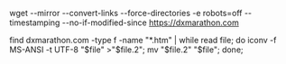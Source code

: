 wget --mirror --convert-links --force-directories -e robots=off --timestamping --no-if-modified-since https://dxmarathon.com


find dxmarathon.com -type f -name "*.htm" | while read file; do iconv -f MS-ANSI -t UTF-8 "$file" >"$file.2"; mv "$file.2" "$file"; done;

